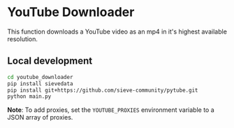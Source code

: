 # YouTube Downloader

This function downloads a YouTube video as an mp4 in it's highest available resolution.

## Local development

```bash
cd youtube_downloader
pip install sievedata
pip install git+https://github.com/sieve-community/pytube.git
python main.py
```
**Note**: To add proxies, set the `YOUTUBE_PROXIES` environment variable to a JSON array of proxies.


